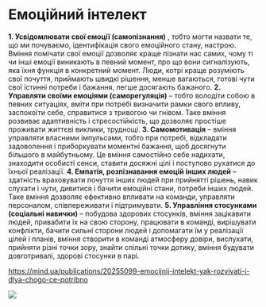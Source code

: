 # Емоційний інтелект
**1. Усвідомлювати свої емоції (самопізнання)** , тобто могти назвати те, що ми почуваємо, ідентифікація свого емоційного стану, настрою. Вміння помічати свої емоції дозволяє краще пізнати нас самих, чому ті чи інші емоції виникають в певний момент, про що вони сигналізують, яка їхня функція в конкретний момент. Люди, котрі краще розуміють свої почуття, приймають швидкі рішення, менше вагаються, готові чути свої істинні потреби і бажання, легше досягають бажаного.
**2. Управляти своїми емоціями (саморегуляція)** – тобто володіти собою в певних ситуаціях, вміти при потребі визначити рамки свого впливу, заспокоїти себе, справитися з тривогою чи гнівом. Таке вміння розвиває адаптивність і стресостійкість, що дозволяє простіше проживати життєві виклики, труднощі.
**3. Самомотивація** – вміння управляти власними імпульсами, тобто при потребі, відкладати задоволення і приборкувати моментні бажання, щоб досягнути більшого в майбутньому. Це вміння самостійно себе надихати, знаходити особисті сенси, ставити досяжні цілі і поступово рухатися до їхньої реалізації.
**4. Емпатія, розпізнавання емоцій інших людей** – здатність враховувати почуття інших людей при прийнятті рішень, навик слухати і чути, дивитися і бачити емоційні стани, потреби інших людей. Таке вміння дозволяє ефективно впливати на команди, управляти персоналом, співпереживати і підтримувати.
**5. Управління стосунками (соціальні навички)** – побудова здорових стосунків, вміння зацікавити людей, привабити їх на свою сторону, працювати в команді, вирішувати конфлікти, бачити сильні сторони людей і допомагати їм у реалізації цілей і планів, вміння створити в команді атмосферу довіри, вислухати, прийняти різні точки зору, знайти спільні точки дотику, вміння будувати довготривалі, здорові стосунки в парі.

https://mind.ua/publications/20255099-emocijnij-intelekt-yak-rozvivati-i-dlya-chogo-ce-potribno  
  
<img src = "ei.png">  
  
